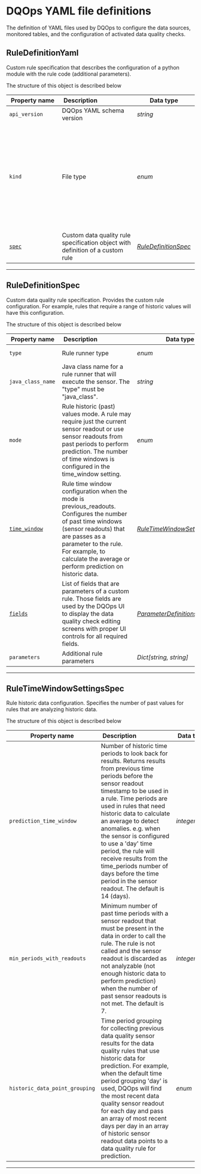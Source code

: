 # DQOps YAML file definitions
The definition of YAML files used by DQOps to configure the data sources, monitored tables, and the configuration of activated data quality checks.


## RuleDefinitionYaml
Custom rule specification that describes the configuration of a python module with the rule code (additional parameters).









The structure of this object is described below

|&nbsp;Property&nbsp;name&nbsp;|&nbsp;Description&nbsp;&nbsp;&nbsp;&nbsp;&nbsp;&nbsp;&nbsp;&nbsp;&nbsp;&nbsp;&nbsp;&nbsp;&nbsp;&nbsp;&nbsp;&nbsp;&nbsp;&nbsp;&nbsp;&nbsp;&nbsp;|&nbsp;Data&nbsp;type&nbsp;|&nbsp;Enum&nbsp;values&nbsp;|&nbsp;Default&nbsp;value&nbsp;|&nbsp;Sample&nbsp;values&nbsp;|
|---------------|---------------------------------|-----------|-------------|---------------|---------------|
|<span class="no-wrap-code ">`api_version`</span>|DQOps YAML schema version|*string*| |dqo/v1| |
|<span class="no-wrap-code ">`kind`</span>|File type|*enum*|*source*<br/>*table*<br/>*sensor*<br/>*provider_sensor*<br/>*rule*<br/>*check*<br/>*settings*<br/>*file_index*<br/>*dashboards*<br/>*default_schedules*<br/>*default_checks*<br/>*default_table_checks*<br/>*default_column_checks*<br/>*default_notifications*<br/>|rule| |
|<span class="no-wrap-code ">[`spec`](./RuleDefinitionYaml.md#ruledefinitionspec)</span>|Custom data quality rule specification object with definition of a custom rule|*[RuleDefinitionSpec](./RuleDefinitionYaml.md#ruledefinitionspec)*| | | |









___


## RuleDefinitionSpec
Custom data quality rule specification. Provides the custom rule configuration. For example, rules that require a range of historic values will have this configuration.









The structure of this object is described below

|&nbsp;Property&nbsp;name&nbsp;|&nbsp;Description&nbsp;&nbsp;&nbsp;&nbsp;&nbsp;&nbsp;&nbsp;&nbsp;&nbsp;&nbsp;&nbsp;&nbsp;&nbsp;&nbsp;&nbsp;&nbsp;&nbsp;&nbsp;&nbsp;&nbsp;&nbsp;|&nbsp;Data&nbsp;type&nbsp;|&nbsp;Enum&nbsp;values&nbsp;|&nbsp;Default&nbsp;value&nbsp;|&nbsp;Sample&nbsp;values&nbsp;|
|---------------|---------------------------------|-----------|-------------|---------------|---------------|
|<span class="no-wrap-code ">`type`</span>|Rule runner type|*enum*|*python*<br/>*java_class*<br/>| | |
|<span class="no-wrap-code ">`java_class_name`</span>|Java class name for a rule runner that will execute the sensor. The &quot;type&quot; must be &quot;java_class&quot;.|*string*| | | |
|<span class="no-wrap-code ">`mode`</span>|Rule historic (past) values mode. A rule may require just the current sensor readout or use sensor readouts from past periods to perform prediction. The number of time windows is configured in the time_window setting.|*enum*|*current_value*<br/>*previous_readouts*<br/>| | |
|<span class="no-wrap-code ">[`time_window`](./RuleDefinitionYaml.md#ruletimewindowsettingsspec)</span>|Rule time window configuration when the mode is previous_readouts. Configures the number of past time windows (sensor readouts) that are passes as a parameter to the rule. For example, to calculate the average or perform prediction on historic data.|*[RuleTimeWindowSettingsSpec](./RuleDefinitionYaml.md#ruletimewindowsettingsspec)*| | | |
|<span class="no-wrap-code ">[`fields`](./SensorDefinitionYaml.md#parameterdefinitionslistspec)</span>|List of fields that are parameters of a custom rule. Those fields are used by the DQOps UI to display the data quality check editing screens with proper UI controls for all required fields.|*[ParameterDefinitionsListSpec](./SensorDefinitionYaml.md#parameterdefinitionslistspec)*| | | |
|<span class="no-wrap-code ">`parameters`</span>|Additional rule parameters|*Dict[string, string]*| | | |









___


## RuleTimeWindowSettingsSpec
Rule historic data configuration. Specifies the number of past values for rules that are analyzing historic data.









The structure of this object is described below

|&nbsp;Property&nbsp;name&nbsp;|&nbsp;Description&nbsp;&nbsp;&nbsp;&nbsp;&nbsp;&nbsp;&nbsp;&nbsp;&nbsp;&nbsp;&nbsp;&nbsp;&nbsp;&nbsp;&nbsp;&nbsp;&nbsp;&nbsp;&nbsp;&nbsp;&nbsp;|&nbsp;Data&nbsp;type&nbsp;|&nbsp;Enum&nbsp;values&nbsp;|&nbsp;Default&nbsp;value&nbsp;|&nbsp;Sample&nbsp;values&nbsp;|
|---------------|---------------------------------|-----------|-------------|---------------|---------------|
|<span class="no-wrap-code ">`prediction_time_window`</span>|Number of historic time periods to look back for results. Returns results from previous time periods before the sensor readout timestamp to be used in a rule. Time periods are used in rules that need historic data to calculate an average to detect anomalies. e.g. when the sensor is configured to use a &#x27;day&#x27; time period, the rule will receive results from the time_periods number of days before the time period in the sensor readout. The default is 14 (days).|*integer*| | | |
|<span class="no-wrap-code ">`min_periods_with_readouts`</span>|Minimum number of past time periods with a sensor readout that must be present in the data in order to call the rule. The rule is not called and the sensor readout is discarded as not analyzable (not enough historic data to perform prediction) when the number of past sensor readouts is not met. The default is 7.|*integer*| | | |
|<span class="no-wrap-code ">`historic_data_point_grouping`</span>|Time period grouping for collecting previous data quality sensor results for the data quality rules that use historic data for prediction. For example, when the default time period grouping &#x27;day&#x27; is used, DQOps will find the most recent data quality sensor readout for each day and pass an array of most recent days per day in an array of historic sensor readout data points to a data quality rule for prediction.|*enum*|*year*<br/>*quarter*<br/>*month*<br/>*week*<br/>*day*<br/>*hour*<br/>*last_n_readouts*<br/>| | |









___


